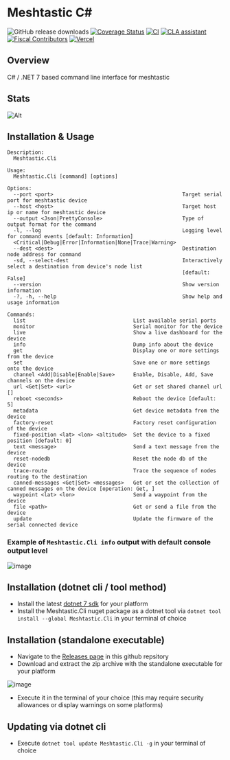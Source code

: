 # Meshtastic C#

![GitHub release downloads](https://img.shields.io/github/downloads/meshtastic/c-sharp/total)
[![Coverage Status](https://coveralls.io/repos/github/meshtastic/c-sharp/badge.svg)](https://coveralls.io/github/meshtastic/c-sharp)
[![CI](https://img.shields.io/github/actions/workflow/status/meshtastic/c-sharp/ci.yml?branch=master&label=actions&logo=github&color=yellow)](https://github.com/meshtastic/c-sharp/actions/workflows/ci.yml)
[![CLA assistant](https://cla-assistant.io/readme/badge/meshtastic/c-sharp)](https://cla-assistant.io/meshtastic/c-sharp)
[![Fiscal Contributors](https://opencollective.com/meshtastic/tiers/badge.svg?label=Fiscal%20Contributors&color=deeppink)](https://opencollective.com/meshtastic/)
[![Vercel](https://img.shields.io/static/v1?label=Powered%20by&message=Vercel&style=flat&logo=vercel&color=000000)](https://vercel.com?utm_source=meshtastic&utm_campaign=oss)

## Overview
C# / .NET 7 based command line interface for meshtastic



## Stats

![Alt](https://repobeats.axiom.co/api/embed/d563d12d9eb01ed9f875ad9c47dac64cd5fc521c.svg "Repobeats analytics image")

## Installation & Usage

```
Description:
  Meshtastic.Cli

Usage:
  Meshtastic.Cli [command] [options]

Options:
  --port <port>                                          Target serial port for meshtastic device
  --host <host>                                          Target host ip or name for meshtastic device
  --output <Json|PrettyConsole>                          Type of output format for the command
  -l, --log                                              Logging level for command events [default: Information]
  <Critical|Debug|Error|Information|None|Trace|Warning>
  --dest <dest>                                          Destination node address for command
  -sd, --select-dest                                     Interactively select a destination from device's node list
                                                         [default: False]
  --version                                              Show version information
  -?, -h, --help                                         Show help and usage information

Commands:
  list                                   List available serial ports
  monitor                                Serial monitor for the device
  live                                   Show a live dashboard for the device
  info                                   Dump info about the device
  get                                    Display one or more settings from the device
  set                                    Save one or more settings onto the device
  channel <Add|Disable|Enable|Save>      Enable, Disable, Add, Save channels on the device
  url <Get|Set> <url>                    Get or set shared channel url []
  reboot <seconds>                       Reboot the device [default: 5]
  metadata                               Get device metadata from the device
  factory-reset                          Factory reset configuration of the device
  fixed-position <lat> <lon> <altitude>  Set the device to a fixed position [default: 0]
  text <message>                         Send a text message from the device
  reset-nodedb                           Reset the node db of the device
  trace-route                            Trace the sequence of nodes routing to the destination
  canned-messages <Get|Set> <messages>   Get or set the collection of canned messages on the device [operation: Get, ]
  waypoint <lat> <lon>                   Send a waypoint from the device
  file <path>                            Get or send a file from the device
  update                                 Update the firmware of the serial connected device
```

### Example of `Meshtastic.Cli info` output with default console output level
![image](https://user-images.githubusercontent.com/9000580/210158789-96f2c61f-1ed6-4ea0-97e0-187a27e89bd6.png)

## Installation (dotnet cli / tool method)

* Install the latest [dotnet 7 sdk](https://dotnet.microsoft.com/en-us/download/dotnet/7.0) for your platform 
* Install the Meshtastic.Cli nuget package as a dotnet tool via `dotnet tool install --global Meshtastic.Cli` in your terminal of choice

## Installation (standalone executable)

* Navigate to the [Releases page](https://github.com/meshtastic/c-sharp/releases) in this github repsitory
* Download and extract the zip archive with the standalone executable for your platform

![image](https://user-images.githubusercontent.com/9000580/210138838-d3aced5e-1f5b-4881-9e4d-6677d7fc94ae.png)

* Execute it in the terminal of your choice (this may require security allowances or display warnings on some platforms)

## Updating via dotnet cli

* Execute `dotnet tool update Meshtastic.Cli -g` in your terminal of choice
